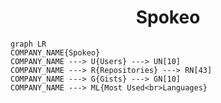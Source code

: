 <h1 align="center">Spokeo</h1>

```mermaid
graph LR
COMPANY_NAME{Spokeo}
COMPANY_NAME ---> U{Users} ---> UN[10]
COMPANY_NAME ---> R{Repositories} ---> RN[43]
COMPANY_NAME ---> G{Gists} ---> GN[10]
COMPANY_NAME ---> ML{Most Used<br>Languages}
```
